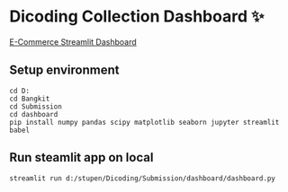 # Dicoding Collection Dashboard ✨

[E-Commerce Streamlit Dashboard](https://project-ecommerce-analysis-data.streamlit.app/)

## Setup environment
```
cd D:
cd Bangkit
cd Submission
cd dashboard
pip install numpy pandas scipy matplotlib seaborn jupyter streamlit babel
```

## Run steamlit app on local
```
streamlit run d:/stupen/Dicoding/Submission/dashboard/dashboard.py
```
